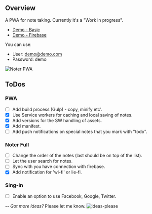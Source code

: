 ## Overview

A PWA for note taking.
Currently it's a "Work in progress".

* [Demo - Basic](https://noter-1.firebaseapp.com/)
* [Demo - Firebase](https://noter-1.firebaseapp.com/index-m.html) 

You can use: 
  * User: demo@demo.com 
  * Password: demo

![Noter PWA](https://noter-1.firebaseapp.com/noter-1-pwa-x.png)

## ToDos

### PWA
* [ ] Add build process (Gulp) - copy, minify etc'.
* [x] Use Service workers for caching and local saving of notes.
* [x] Add versions for the SW handling of assets.
* [x] Add manifest.
* [ ] Add push notifications on special notes that you mark with "todo".

### Noter Full
* [ ] Change the order of the notes (last should be on top of the list).
* [ ] Let the user search for notes.
* [ ] Sync with you have connection with firebase.
* [x] Add notification for 'wi-fi' or lie-fi.

### Sing-in
* [ ] Enable an option to use Facebook, Google, Twitter.

--
*Got more ideas?*
Please let me know.
![ideas-please](https://noter-1.firebaseapp.com/ideas-minions.png)